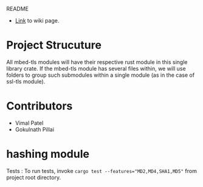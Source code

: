 README

* [Link](https://github.com/TPCSS-mbedTLS-Project-2020-22/source/wiki) to wiki page.


# Project Strucuture
All mbed-tls modules will have their respective rust module in this single library crate. If the mbed-tls module has several files within, we will use folders to group such submodules within a single module (as in the case of ssl-tls module).

# Contributors

* Vimal Patel
* Gokulnath Pillai

# hashing module

Tests : To run tests, invoke `cargo test --features="MD2,MD4,SHA1,MD5"` from project root directory.
